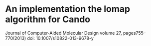 # An implementation the lomap algorithm for Cando

Journal of Computer-Aided Molecular Design volume 27, pages755–770(2013)
doi: 10.1007/s10822-013-9678-y
